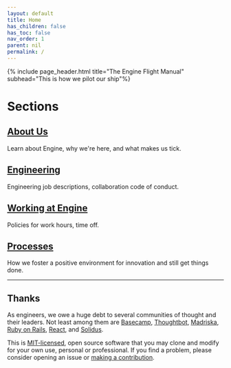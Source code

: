 ```yaml
---
layout: default
title: Home
has_children: false
has_toc: false
nav_order: 1
parent: nil
permalink: /
---
```


[license_url]: https://github.com/enginecommerce/flight_manual/blob/master/LICENSE
[code_of_conduct_link]: /flight_manual/engineering/guides/code-of-conduct.html

{% include page_header.html title="The Engine Flight Manual" subhead="This is how we pilot our ship"%}

# Sections

## [About Us](/about-us/)

Learn about Engine, why we're here, and what makes us tick.

## [Engineering](/engineering/)

Engineering job descriptions, collaboration code of conduct.

## [Working at Engine](/working-at-engine/)

Policies for work hours, time off.

## [Processes](/processes/)

How we foster a positive environment for innovation and still get things done.

---

## Thanks

As engineers, we owe a huge debt to several communities of thought and their leaders. Not least among them are [Basecamp](https://m.signalvnoise.com/), [Thoughtbot](https://thoughtbot.com/playbook), [Madriska](https://www.madriska.com/), [Ruby on Rails](https://rubyonrails.org/), [React](https://reactjs.org/), and [Solidus](https://solidus.io/).

This is [MIT-licensed](license_url), open source software that you may clone and modify for your own use, personal or professional. If you find a problem, please consider opening an issue or [making a contribution][code_of_conduct_link].
